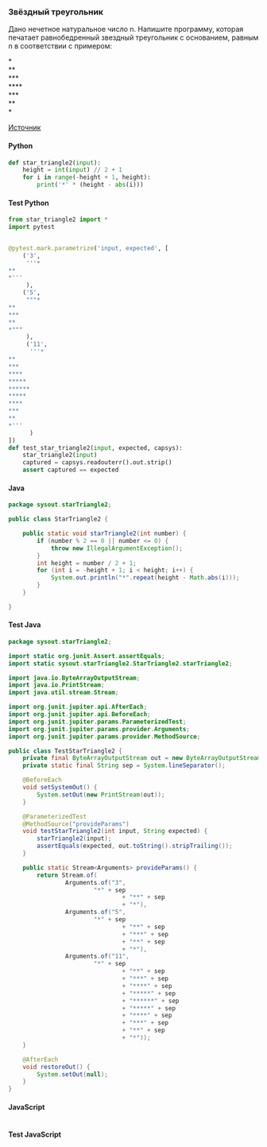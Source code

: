 ### Звёздный треугольник

Дано нечетное натуральное число n. Напишите программу, которая печатает равнобедренный звездный треугольник с основанием, равным n в соответствии с примером:

\*  
\**  
\***  
\****  
\***  
\**  
\*  

[Источник](https://stepik.org/lesson/298795/step/8?thread=solutions&unit=280622)

<!-- tabs: start -->
#### **Python**

```python
def star_triangle2(input):
    height = int(input) // 2 + 1
    for i in range(-height + 1, height):
        print('*' * (height - abs(i)))
```
#### **Test Python**

```python
from star_triangle2 import *
import pytest


@pytest.mark.parametrize('input, expected', [
    ('3',
     '''*
**
*'''
     ),
    ('5',
     """*
**
***
**
*"""
     ),
     ('11',
      '''*
**
***
****
*****
******
*****
****
***
**
*'''
      )
])
def test_star_triangle2(input, expected, capsys):
    star_triangle2(input)
    captured = capsys.readouterr().out.strip()
    assert captured == expected

```

#### **Java**

```java
package sysout.starTriangle2;

public class StarTriangle2 {

    public static void starTriangle2(int number) {
        if (number % 2 == 0 || number <= 0) {
            throw new IllegalArgumentException();
        }
        int height = number / 2 + 1;
        for (int i = -height + 1; i < height; i++) {
            System.out.println("*".repeat(height - Math.abs(i)));
        }
    }

}
```

#### **Test Java**

```java
package sysout.starTriangle2;

import static org.junit.Assert.assertEquals;
import static sysout.starTriangle2.StarTriangle2.starTriangle2;

import java.io.ByteArrayOutputStream;
import java.io.PrintStream;
import java.util.stream.Stream;

import org.junit.jupiter.api.AfterEach;
import org.junit.jupiter.api.BeforeEach;
import org.junit.jupiter.params.ParameterizedTest;
import org.junit.jupiter.params.provider.Arguments;
import org.junit.jupiter.params.provider.MethodSource;

public class TestStarTriangle2 {
    private final ByteArrayOutputStream out = new ByteArrayOutputStream();
    private static final String sep = System.lineSeparator();

    @BeforeEach
    void setSystemOut() {
        System.setOut(new PrintStream(out));
    }

    @ParameterizedTest
    @MethodSource("provideParams")
    void testStarTriangle2(int input, String expected) {
        starTriangle2(input);
        assertEquals(expected, out.toString().stripTrailing());
    }

    public static Stream<Arguments> provideParams() {
        return Stream.of(
                Arguments.of("3",
                        "*" + sep
                                + "**" + sep
                                + "*"),
                Arguments.of("5",
                        "*" + sep
                                + "**" + sep
                                + "***" + sep
                                + "**" + sep
                                + "*"),
                Arguments.of("11",
                        "*" + sep
                                + "**" + sep
                                + "***" + sep
                                + "****" + sep
                                + "*****" + sep
                                + "******" + sep
                                + "*****" + sep
                                + "****" + sep
                                + "***" + sep
                                + "**" + sep
                                + "*"));
    }

    @AfterEach
    void restoreOut() {
        System.setOut(null);
    }
}
```

#### **JavaScript**

```javascript

```
#### **Test JavaScript**

```javascript

```
<!-- tabs: end -->
